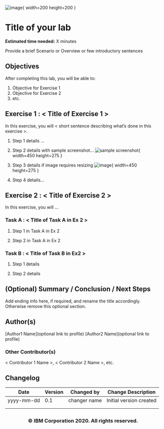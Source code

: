 ![image](../../SN/CAD7/IBM-CD0251EN-SkillsNetwork/labs/module%201/images/IDSNlogo.png){ width=200 height=200 }

# Title of your lab
**Estimated time needed:** X minutes

Provide a brief  Scenario or Overview
or few introductory sentences

## Objectives
After completing this lab, you will be able to:
1. Objective for Exercise 1
1. Objective for Exercise 2
1. etc.


## Exercise 1 : < Title of Exercise 1 >
In this exercise, you will < short sentence describing what’s done in this exercise >.

1. Step 1 details ...

1. Step 2 details with sample screenshot...
![sample screenshot](../../SN/CAD7/IBM-CD0251EN-SkillsNetwork/labs/module%201/images/samplescreenshot1.png){ width=450 height=275 }

1. Step 3 details if image requires resizing
![image](../../SN/CAD7/IBM-CD0251EN-SkillsNetwork/labs/module%201/images/samplescreenshot1.png){ width=450 height=275 }

1. Step 4 details...

## Exercise 2 : < Title of Exercise 2 >
In this exercise, you will ...

### Task A : < Title of Task A in Ex 2 >

1. Step 1 in Task A in Ex 2

1. Step 2 in Task A in Ex 2

### Task B : < Title of Task B in Ex2 >

1. Step 1 details


1. Step 2 details


## (Optional) Summary / Conclusion / Next Steps
Add ending info here, if required, and rename the title accordingly. Otherwise remove this optional section.

## Author(s)
[Author1 Name](optional link to profile) 
[Author2 Name](optional link to profile) 

### Other Contributor(s) 
< Contributor 1 Name >, < Contributor 2 Name >, etc.

## Changelog
| Date | Version | Changed by | Change Description |
|------|--------|--------|---------|
| yyyy-mm-dd | 0.1 | changer name | Initial version created |
|   |   |   |   |
|   |   |   |   |


## <h3 align="center"> © IBM Corporation 2020. All rights reserved. <h3/>
